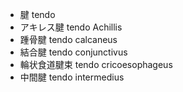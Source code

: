 - 腱 tendo
- アキレス腱 tendo Achillis
- 踵骨腱 tendo calcaneus
- 結合腱 tendo conjunctivus
- 輪状食道腱束 tendo cricoesophageus
- 中間腱 tendo intermedius
